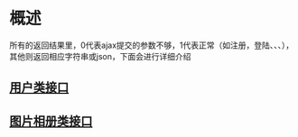 # 概述
所有的返回结果里，0代表ajax提交的参数不够，1代表正常（如注册，登陆、、、），其他则返回相应字符串或json，下面会进行详细介绍
## [用户类接口](https://github.com/shatian114/tpWeb/blob/master/userInterface.md)
## [图片相册类接口](https://github.com/shatian114/tpWeb/blob/master/imgInterface.md)